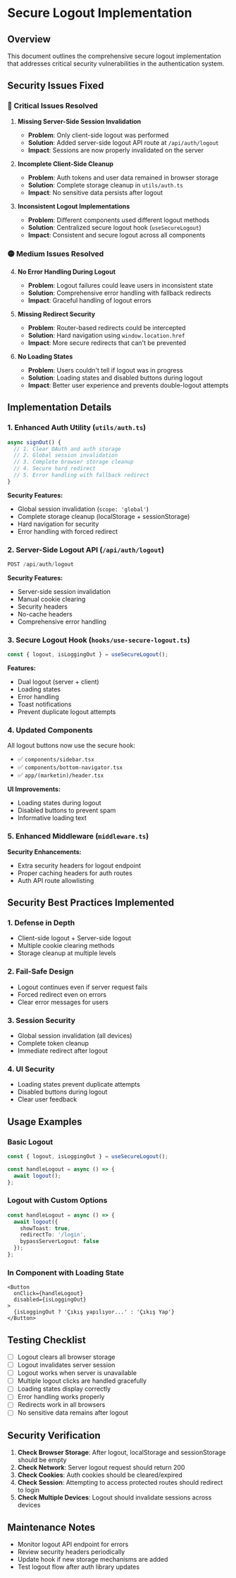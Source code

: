 # Secure Logout Implementation

## Overview

This document outlines the comprehensive secure logout implementation that addresses critical security vulnerabilities in the authentication system.

## Security Issues Fixed

### 🔴 Critical Issues Resolved

1. **Missing Server-Side Session Invalidation**
   - **Problem**: Only client-side logout was performed
   - **Solution**: Added server-side logout API route at `/api/auth/logout`
   - **Impact**: Sessions are now properly invalidated on the server

2. **Incomplete Client-Side Cleanup**
   - **Problem**: Auth tokens and user data remained in browser storage
   - **Solution**: Complete storage cleanup in `utils/auth.ts`
   - **Impact**: No sensitive data persists after logout

3. **Inconsistent Logout Implementations**
   - **Problem**: Different components used different logout methods
   - **Solution**: Centralized secure logout hook (`useSecureLogout`)
   - **Impact**: Consistent and secure logout across all components

### 🟡 Medium Issues Resolved

4. **No Error Handling During Logout**
   - **Problem**: Logout failures could leave users in inconsistent state
   - **Solution**: Comprehensive error handling with fallback redirects
   - **Impact**: Graceful handling of logout errors

5. **Missing Redirect Security**
   - **Problem**: Router-based redirects could be intercepted
   - **Solution**: Hard navigation using `window.location.href`
   - **Impact**: More secure redirects that can't be prevented

6. **No Loading States**
   - **Problem**: Users couldn't tell if logout was in progress
   - **Solution**: Loading states and disabled buttons during logout
   - **Impact**: Better user experience and prevents double-logout attempts

## Implementation Details

### 1. Enhanced Auth Utility (`utils/auth.ts`)

```typescript
async signOut() {
  // 1. Clear OAuth and auth storage
  // 2. Global session invalidation
  // 3. Complete browser storage cleanup
  // 4. Secure hard redirect
  // 5. Error handling with fallback redirect
}
```

**Security Features:**
- Global session invalidation (`scope: 'global'`)
- Complete storage cleanup (localStorage + sessionStorage)
- Hard navigation for security
- Error handling with forced redirect

### 2. Server-Side Logout API (`/api/auth/logout`)

```typescript
POST /api/auth/logout
```

**Security Features:**
- Server-side session invalidation
- Manual cookie clearing
- Security headers
- No-cache headers
- Comprehensive error handling

### 3. Secure Logout Hook (`hooks/use-secure-logout.ts`)

```typescript
const { logout, isLoggingOut } = useSecureLogout();
```

**Features:**
- Dual logout (server + client)
- Loading states
- Error handling
- Toast notifications
- Prevent duplicate logout attempts

### 4. Updated Components

All logout buttons now use the secure hook:
- ✅ `components/sidebar.tsx`
- ✅ `components/bottom-navigator.tsx` 
- ✅ `app/(marketin)/header.tsx`

**UI Improvements:**
- Loading states during logout
- Disabled buttons to prevent spam
- Informative loading text

### 5. Enhanced Middleware (`middleware.ts`)

**Security Enhancements:**
- Extra security headers for logout endpoint
- Proper caching headers for auth routes
- Auth API route allowlisting

## Security Best Practices Implemented

### 1. Defense in Depth
- Client-side logout + Server-side logout
- Multiple cookie clearing methods
- Storage cleanup at multiple levels

### 2. Fail-Safe Design
- Logout continues even if server request fails
- Forced redirect even on errors
- Clear error messages for users

### 3. Session Security
- Global session invalidation (all devices)
- Complete token cleanup
- Immediate redirect after logout

### 4. UI Security
- Loading states prevent duplicate attempts
- Disabled buttons during logout
- Clear user feedback

## Usage Examples

### Basic Logout
```typescript
const { logout, isLoggingOut } = useSecureLogout();

const handleLogout = async () => {
  await logout();
};
```

### Logout with Custom Options
```typescript
const handleLogout = async () => {
  await logout({
    showToast: true,
    redirectTo: '/login',
    bypassServerLogout: false
  });
};
```

### In Component with Loading State
```tsx
<Button 
  onClick={handleLogout}
  disabled={isLoggingOut}
>
  {isLoggingOut ? 'Çıkış yapılıyor...' : 'Çıkış Yap'}
</Button>
```

## Testing Checklist

- [ ] Logout clears all browser storage
- [ ] Logout invalidates server session
- [ ] Logout works when server is unavailable
- [ ] Multiple logout clicks are handled gracefully
- [ ] Loading states display correctly
- [ ] Error handling works properly
- [ ] Redirects work in all browsers
- [ ] No sensitive data remains after logout

## Security Verification

1. **Check Browser Storage**: After logout, localStorage and sessionStorage should be empty
2. **Check Network**: Server logout request should return 200
3. **Check Cookies**: Auth cookies should be cleared/expired
4. **Check Session**: Attempting to access protected routes should redirect to login
5. **Check Multiple Devices**: Logout should invalidate sessions across devices

## Maintenance Notes

- Monitor logout API endpoint for errors
- Review security headers periodically
- Update hook if new storage mechanisms are added
- Test logout flow after auth library updates 
